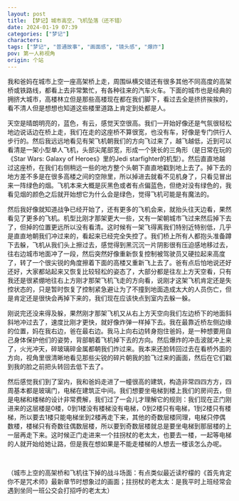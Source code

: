```yaml
---
layout: post
title: 【梦记】城市高空，飞机坠落（还不错）
date: 2024-01-19 07:39
categories: ["梦记"]
characters: 
tags: ["梦记", "普通故事", "画面感", "镜头感", "爆炸"]
pov: 第一人称视角
origin: 个站
---
```


我和爸妈在城市上空一座高架桥上走，周围纵横交错还有很多其他不同高度的高架桥或铁路线，都看上去非常繁忙，有各种往来的汽车火车。下面的城市也是经典的拥挤大城市，高楼林立但是那些高楼现在都在我们脚下，看过去全是挤挤挨挨的，看不清人但是想想也知道这些楼里道路上肯定到处都是人。

天空是晴朗明亮的，蓝色，有云，感觉天空很高。我们一开始好像还是气氛很轻松地边说话边在桥上走，我们在走的这座桥不算很宽，也没有车，好像是专门供行人步行的。然后我远远地看见有架飞机朝我们的方向飞过来了，越飞越低，近到可以看清是一架小型单人飞机，头部尖尾部宽，形成一个狭长的三角形（是日常在玩的《Star Wars: Galaxy of Heroes》里的Jedi starfighter的机型）。然后直直地越过这座桥，在我们右侧稍远一些的地方整个头朝下直直地戳到地上去了。掉下去的地方差不多是在很多高楼之间的空隙里，所以掉进去就看不见机身了，只看见冒出来一阵绿色的烟。飞机本来大概是灰黑色或者有点偏蓝色，但绝对没有绿色的，我看见烟的颜色之后就开始想它为什么会是绿色，觉得飞机可能是有魔法的。

然后我好像就知道战争已经开始了，还有更多的飞机会来，就抬头往天边看，果然看见了更多的飞机。机型比刚才那架更大一些，又有一架朝城市飞过来然后掉下去了，但掉的位置更远所以没有看清。这时候有一架飞得离我们特别近特别低，几乎是直直地朝我们冲过来的，看起来已经完全失控了。我们桥上所有人都抱头准备蹲下去躲，飞机从我们头上擦过去，感觉得到黑沉沉一片阴影很有压迫感地移过去，往右边城市地面冲了一段，然后突然好像重新恢复控制被驾驶员又硬拉起来高度了，转了一个很尖锐的角度擦着下面的高楼又重新飞上去了。爸有点后怕地说还好还好，大家都站起来又恢复比较轻松的姿态了，大部分都是往左上方天空看，只有我还是很紧绷地往右上方刚才那架飞机飞走的方向看，说刚才这架飞机肯定还是失控状态的，只是暂时恢复了控制紧急避让为了不撞到地面造成太大的人员伤亡，但是肯定还是很快会再掉下来的，我们现在应该快点到室内去躲一躲。

刚说完还没来得及躲，果然刚才那架飞机又从右上方天空向我们左边桥下的地面斜斜地冲过去了，速度比刚才更快，就好像炸弹一样掉下去。我在最靠近桥左侧边缘的位置，妈在我右边，爸在最右边。我马上向右边转身抱住爸妈，是一种想要用自己身体保护他们的姿势，背部朝着飞机掉下去的方向。然后爆炸的冲击波就冲上来了，火光冲天，碎玻璃碎金属都朝我们炸过来。我本来还脸转回过去在看桥外面的方向，视角里很清晰地看见那些尖锐的碎片朝我的脸飞过来的画面，然后在它们戳到我的脸之前把头转回去低下去了。

然后感觉我们到了室内，我和爸妈走进了一幢很高的建筑，构造非常四四方方，四周基本都是玻璃门，电梯在建筑正中间。我们想要坐电梯到楼上我们的房间去，但是电梯和楼梯的设计非常费解，我们过了一会儿才理解它的规则：我们现在正门刚进来的这层楼是0楼，0到1楼没有楼梯没有电梯，0到2楼只有电梯，1到2楼只有楼梯，所以要去1楼只能电梯坐到2楼再走下来，其他的奇数层楼同理，电梯只停偶数楼，楼梯只有奇数往偶数层楼，所以要到奇数层楼就总是要坐电梯到那层楼的上一层再走下来。这时候正门走进来一个拄拐杖的老太太，也要去一楼，一起等电梯的人就开始给她让路，但是我在想如果是不能走楼梯的人想去一楼该怎么办呢。

<br>

（城市上空的高架桥和飞机往下掉的战斗场面：有点类似最近读柠檬的《首先肯定你不是咒术师》最新章节时想象过的画面；拄拐杖的老太太：是我平时上班经常会遇到坐同一班公交会打招呼的老太太）
